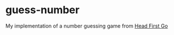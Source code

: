 # guess-number
My implementation of a number guessing game from [Head First Go](http://headfirstgo.com/)
